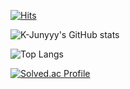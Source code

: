 [![Hits](https://hits.seeyoufarm.com/api/count/incr/badge.svg?url=https%3A%2F%2Fgithub.com%2Fdoitkim&count_bg=%2379C83D&title_bg=%23555555&icon=&icon_color=%23E7E7E7&title=hits&edge_flat=false)](https://hits.seeyoufarm.com)

![K-Junyyy's GitHub stats](https://github-readme-stats.vercel.app/api?username=doitkim&show_icons=true&theme=tokyonight)

![Top Langs](https://github-readme-stats.vercel.app/api/top-langs/?username=doitkim&layout=compact&theme=tokyonight)

[![Solved.ac Profile](http://mazassumnida.wtf/api/v2/generate_badge?boj=kimsh27214@gmail.com)](https://solved.ac/kimsh27214@gmail.com/)
